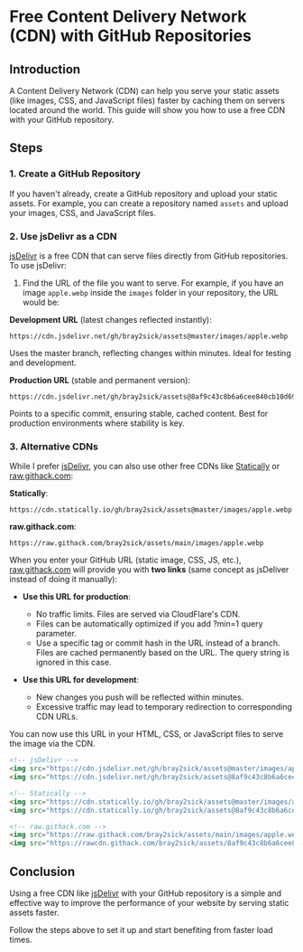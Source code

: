 # Free Content Delivery Network (CDN) with GitHub Repositories

## Introduction

A Content Delivery Network (CDN) can help you serve your static assets (like images, CSS, and JavaScript files) faster by caching them on servers located around the world. This guide will show you how to use a free CDN with your GitHub repository.

## Steps

### 1. Create a GitHub Repository

If you haven't already, create a GitHub repository and upload your static assets. For example, you can create a repository named `assets` and upload your images, CSS, and JavaScript files.

### 2. Use jsDelivr as a CDN

[jsDelivr](https://www.jsdelivr.com/) is a free CDN that can serve files directly from GitHub repositories. To use jsDelivr:

1. Find the URL of the file you want to serve. For example, if you have an image `apple.webp` inside the `images` folder in your repository, the URL would be:

**Development URL** (latest changes reflected instantly):
```
https://cdn.jsdelivr.net/gh/bray2sick/assets@master/images/apple.webp
```

Uses the master branch, reflecting changes within minutes. Ideal for testing and development.

**Production URL** (stable and permanent version):

```
https://cdn.jsdelivr.net/gh/bray2sick/assets@8af9c43c8b6a6cee840cb10d6933ae579834508d/images/apple.webp
```

Points to a specific commit, ensuring stable, cached content. Best for production environments where stability is key.

### 3. Alternative CDNs

While I prefer [jsDelivr](https://www.jsdelivr.com/), you can also use other free CDNs like [Statically](https://statically.io/) or [raw.githack.com](https://raw.githack.com/):

**Statically**:
```
https://cdn.statically.io/gh/bray2sick/assets@master/images/apple.webp
```
**raw.githack.com**:
```
https://raw.githack.com/bray2sick/assets/main/images/apple.webp
```
When you enter your GitHub URL (static image, CSS, JS, etc.), [raw.githack.com](https://raw.githack.com/) will provide you with **two links** (same concept as jsDeliver instead of doing it manually):

- **Use this URL for production**:
  - No traffic limits. Files are served via CloudFlare's CDN.
  - Files can be automatically optimized if you add ?min=1 query parameter.
  - Use a specific tag or commit hash in the URL instead of a branch. Files are cached permanently based on the URL. The query string is ignored in this case.

- **Use this URL for development**:
  - New changes you push will be reflected within minutes.
  - Excessive traffic may lead to temporary redirection to corresponding CDN URLs.

You can now use this URL in your HTML, CSS, or JavaScript files to serve the image via the CDN.

```html
<!-- jsDelivr -->
<img src="https://cdn.jsdelivr.net/gh/bray2sick/assets@master/images/apple.webp">
<img src="https://cdn.jsdelivr.net/gh/bray2sick/assets@8af9c43c8b6a6cee840cb10d6933ae579834508d/images/apple.webp">

<!-- Statically -->
<img src="https://cdn.statically.io/gh/bray2sick/assets@master/images/apple.webp">
<img src="https://cdn.statically.io/gh/bray2sick/assets@8af9c43c8b6a6cee840cb10d6933ae579834508d/images/apple.webp">

<!-- raw.githack.com -->
<img src="https://raw.githack.com/bray2sick/assets/main/images/apple.webp">
<img src="https://rawcdn.githack.com/bray2sick/assets/8af9c43c8b6a6cee840cb10d6933ae579834508d/images/apple.webp">
```
## Conclusion

Using a free CDN like [jsDelivr](https://www.jsdelivr.com/) with your GitHub repository is a simple and effective way to improve the performance of your website by serving static assets faster.

Follow the steps above to set it up and start benefiting from faster load times.
